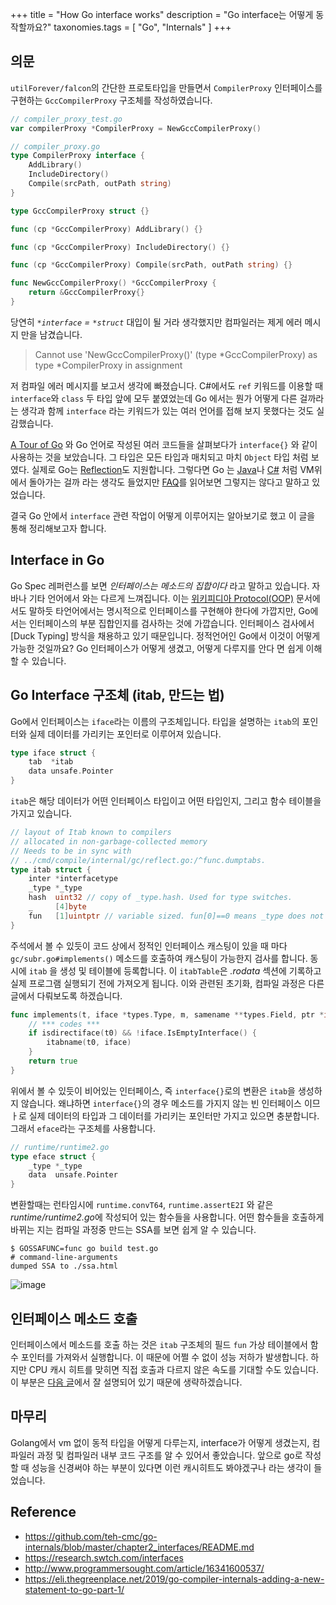 +++
title = "How Go interface works"
description = "Go interface는 어떻게 동작할까요?"
taxonomies.tags = [
    "Go",
	"Internals"
]
+++

## 의문

`utilForever/falcon`의 간단한 프로토타입을 만들면서 `CompilerProxy` 인터페이스를 구현하는 `GccCompilerProxy` 구조체를 작성하였습니다.

```go
// compiler_proxy_test.go
var compilerProxy *CompilerProxy = NewGccCompilerProxy()

// compiler_proxy.go
type CompilerProxy interface {
	AddLibrary()
	IncludeDirectory()
	Compile(srcPath, outPath string)
}

type GccCompilerProxy struct {}

func (cp *GccCompilerProxy) AddLibrary() {}

func (cp *GccCompilerProxy) IncludeDirectory() {}

func (cp *GccCompilerProxy) Compile(srcPath, outPath string) {}

func NewGccCompilerProxy() *GccCompilerProxy {
	return &GccCompilerProxy{}
}
```

당연히 *`*interface` = `*struct`* 대입이 될 거라 생각했지만 컴파일러는 제게 에러 메시지 만을 남겼습니다.

> Cannot use 'NewGccCompilerProxy()' (type *GccCompilerProxy) as type *CompilerProxy in assignment 

저 컴파일 에러 메시지를 보고서 생각에 빠졌습니다. C#에서도 `ref` 키워드를 이용할 때 `interface`와 `class` 두 타입 앞에 모두 붙였었는데 Go 에서는 뭔가 어떻게 다른 걸까라는 생각과 함께 `interface` 라는 키워드가 있는 여러 언어를 접해 보지 못했다는 것도 실감했습니다.

[A Tour of Go] 와 Go 언어로 작성된 여러 코드들을 살펴보다가 `interface{}` 와 같이 사용하는 것을 보았습니다. 그 타입은 모든 타입과 매치되고 마치 `Object` 타입 처럼 보였다. 실제로 Go는 [Reflection]도 지원합니다. 그렇다면 Go 는 [Java]나 [C#] 처럼 VM위에서 돌아가는 걸까 라는 생각도 들었지만 [FAQ]를 읽어보면 그렇지는 않다고 말하고 있었습니다.

결국 Go 안에서 `interface` 관련 작업이 어떻게 이루어지는 알아보기로 했고 이 글을 통해 정리해보고자 합니다.

[A Tour of Go]: https://tour.golang.org/
[FAQ]: https://golang.org/doc/faq#runtime
[Java]: https://en.wikipedia.org/wiki/Java_(programming_language)
[C#]: https://en.wikipedia.org/wiki/C_Sharp_(programming_language)
[Reflection]: https://en.wikipedia.org/wiki/Reflection_(computer_programming)

## Interface in Go

Go Spec 레퍼런스를 보면 *인터페이스는 메소드의 집합이다* 라고 말하고 있습니다. 자바나 기타 언어에서 와는 다르게 느껴집니다. 이는 [위키피디아 Protocol(OOP)][Wikipedia Protocol] 문서에서도 말하듯 타언어에서는 명시적으로 인터페이스를 구현해야 한다에 가깝지만, Go에서는 인터페이스의 부분 집합인지를 검사하는 것에 가깝습니다. 인터페이스 검사에서 [Duck Typing] 방식을 채용하고 있기 때문입니다. 정적언어인 Go에서 이것이 어떻게 가능한 것일까요? Go 인터페이스가 어떻게 생겼고, 어떻게 다루지를 안다 면 쉽게 이해할 수 있습니다.

[Wikipedia Protocol]: https://en.wikipedia.org/wiki/Protocol_(object-oriented_programming)

## Go Interface 구조체 (itab, 만드는 법)

Go에서 인터페이스는 `iface`라는 이름의 구조체입니다. 타입을 설명하는 `itab`의 포인터와 실제 데이터를 가리키는 포인터로 이루어져 있습니다.

```go
type iface struct {
	tab  *itab
	data unsafe.Pointer
}
```

`itab`은 해당 데이터가 어떤 인터페이스 타입이고 어떤 타입인지, 그리고 함수 테이블을 가지고 있습니다.

```go
// layout of Itab known to compilers
// allocated in non-garbage-collected memory
// Needs to be in sync with
// ../cmd/compile/internal/gc/reflect.go:/^func.dumptabs.
type itab struct {
	inter *interfacetype
	_type *_type
	hash  uint32 // copy of _type.hash. Used for type switches.
	_     [4]byte
	fun   [1]uintptr // variable sized. fun[0]==0 means _type does not implement inter.
}
```

주석에서 볼 수 있듯이 코드 상에서 정적인 인터페이스 캐스팅이 있을 때 마다 `gc/subr.go#implements()` 메소드를 호출하여 캐스팅이 가능한지 검사를 합니다. 동시에 `itab` 을 생성 및 테이블에 등록합니다. 이 `itabTable`은 *.rodata* 섹션에 기록하고 실제 프로그램 실행되기 전에 가져오게 됩니다. 이와 관련된 초기화, 컴파일 과정은 다른 글에서 다뤄보도록 하겠습니다.

```go
func implements(t, iface *types.Type, m, samename **types.Field, ptr *int) bool {
	// *** codes ***
	if isdirectiface(t0) && !iface.IsEmptyInterface() {
		itabname(t0, iface)
	}
	return true
}
```

위에서 볼 수 있듯이 비어있는 인터페이스, 즉 `interface{}`로의 변환은 `itab`을 생성하지 않습니다. 왜냐하면 `interface{}`의 경우 메소드를 가지지 않는 빈 인터페이스 이므ㅏ로 실제 데이터의 타입과 그 데이터를 가리키는 포인터만 가지고 있으면 충분합니다. 그래서 `eface`라는 구조체를 사용합니다.

```go
// runtime/runtime2.go
type eface struct {
	_type *_type
	data  unsafe.Pointer
}
```

변환할때는 런타임시에 `runtime.convT64`, `runtime.assertE2I` 와 같은 *runtime/runtime2.go*에 작성되어 있는 함수들을 사용합니다. 어떤 함수들을 호출하게 바뀌는 지는 컴파일 과정중 만드는 SSA를 보면 쉽게 알 수 있습니다.

```
$ GOSSAFUNC=func go build test.go
# command-line-arguments
dumped SSA to ./ssa.html
```

![image](https://user-images.githubusercontent.com/26626194/76146532-dc173e00-60d6-11ea-973a-e5567378e15a.png)

## 인터페이스 메소드 호출

인터페이스에서 메소드를 호출 하는 것은 `itab` 구조체의 필드 `fun` 가상 테이블에서 함수 포인터를 가져와서 실행합니다. 이 때문에 어쩔 수 없이 성능 저하가 발생합니다. 하지만 CPU 캐시 히트를 맞히면 직접 호출과 다르지 않은 속도를 기대할 수도 있습니다. 이 부분은 [다음 글](https://github.com/teh-cmc/go-internals/blob/master/chapter2_interfaces/README.md)에서 잘 설명되어 있기 때문에 생략하겠습니다.

## 마무리

Golang에서 vm 없이 동적 타입을 어떻게 다루는지, interface가 어떻게 생겼는지, 컴파일러 과정 및 컴파일러 내부 코드 구조를 알 수 있어서 좋았습니다. 앞으로 go로 작성할 때 성능을 신경써야 하는 부분이 있다면 이런 캐시히트도 봐야겠구나 라는 생각이 들었습니다.

## Reference

- https://github.com/teh-cmc/go-internals/blob/master/chapter2_interfaces/README.md
- https://research.swtch.com/interfaces
- http://www.programmersought.com/article/16341600537/
- https://eli.thegreenplace.net/2019/go-compiler-internals-adding-a-new-statement-to-go-part-1/
